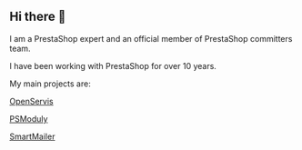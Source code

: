 ## Hi there 👋
I am a PrestaShop expert and an official member of PrestaShop committers team.

I have been working with PrestaShop for over 10 years.

My main projects are:


<a href="https://www.openservis.cz/en/">OpenServis</a>

<a href="https://psmoduly.cz/">PSModuly</a>

<a href="https://smartmailer.cz/">SmartMailer</a>

<!--
**ShaiMagal/ShaiMagal** is a ✨ _special_ ✨ repository because its `README.md` (this file) appears on your GitHub profile.

Here are some ideas to get you started:

- 🔭 I’m currently working on ...
- 🌱 I’m currently learning ...
- 👯 I’m looking to collaborate on ...
- 🤔 I’m looking for help with ...
- 💬 Ask me about ...
- 📫 How to reach me: ...
- 😄 Pronouns: ...
- ⚡ Fun fact: ...
-->
